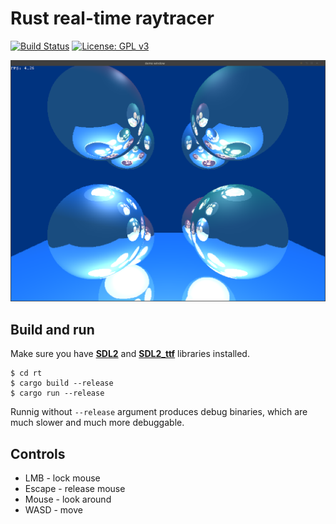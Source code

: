 Rust real-time raytracer
========================
[![Build Status](https://travis-ci.com/alex-eg/rt2.svg?branch=master)](https://travis-ci.com/alex-eg/rt2) [![License: GPL v3](https://img.shields.io/badge/License-GPL%20v3-blue.svg)](https://www.gnu.org/licenses/gpl-3.0)

![Fancy!](https://raw.githubusercontent.com/alex-eg/rt2/master/doc/images/rt.png)

Build and run
-------------

Make sure you have [**SDL2**](https://www.libsdl.org/) and [**SDL2_ttf**](https://www.libsdl.org/projects/SDL_ttf/) libraries installed.

```
$ cd rt
$ cargo build --release
$ cargo run --release
```

Runnig without `--release` argument produces debug binaries, which are much slower and much more debuggable.

Controls
--------
* LMB - lock mouse
* Escape - release mouse
* Mouse - look around
* WASD - move
